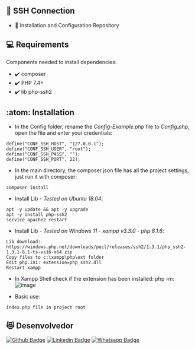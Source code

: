## :rocket: SSH Connection
* :star_struck: Installation and Configuration Repository

## :computer: Requirements
Components needed to install dependencies:

* :heavy_check_mark: composer
* :heavy_check_mark: PHP 7.4+
* :heavy_check_mark: lib php-ssh2

## :atom: Installation

* In the Config folder, rename the *Config-Example.php* file to *Config.php*, open the file and enter your credentials:
``` 
define("CONF_SSH_HOST", "127.0.0.1");
define("CONF_SSH_USER", "root");
define("CONF_SSH_PASS", "");
define("CONF_SSH_PORT", 22);
```

* In the main directory, the composer.json file has all the project settings, just run it with composer:
``` 
composer install
```

* Install Lib - *Tested on Ubuntu 18.04*:
``` 
apt -y update && apt -y upgrade
apt -y install php-ssh2
service apache2 restart
```

* Install Lib - *Tested on Windows 11 - xampp v3.3.0 - php 8.1.6*:
``` 
Lib download: https://windows.php.net/downloads/pecl/releases/ssh2/1.3.1/php_ssh2-1.3.1-8.1-ts-vs16-x64.zip
Copy files to c:\xampp\php\ext folder
Edit php.ini: extension=php_ssh2.dll
Restart xampp
```
* In Xampp Shell check if the extension has been installed: php -m:
![image](https://user-images.githubusercontent.com/6774062/178117438-18eb1953-2cf9-4c60-a70b-703f4c57e41d.png)

* Basic use:
``` 
index.php file in project root
```

## :heart_eyes_cat: Desenvolvedor
[![Github Badge](https://img.shields.io/badge/-Github-000?style=flat-square&logo=Github&logoColor=white&link=https://github.com/nilsonpessim)](https://github.com/nilsonpessim)
[![Linkedin Badge](https://img.shields.io/badge/-LinkedIn-blue?style=flat-square&logo=Linkedin&logoColor=white&link=https://br.linkedin.com/in/nilsonpessim)](https://br.linkedin.com/in/nilsonpessim)
[![Whatsapp Badge](https://img.shields.io/badge/-Whatsapp-4CA143?style=flat-square&labelColor=4CA143&logo=whatsapp&logoColor=white&link=https://api.whatsapp.com/send?phone=5537999351046)](https://api.whatsapp.com/send?phone=5537999351046)
